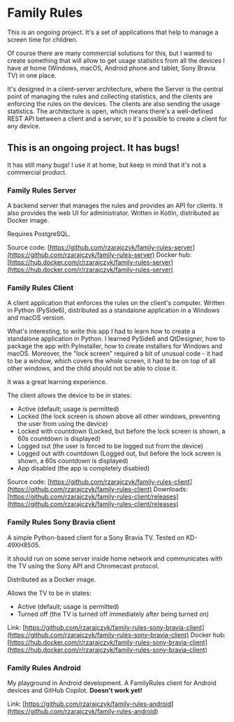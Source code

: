 # Family Rules

This is an ongoing project. It's a set of applications that help to manage a screen time for children.

Of course there are many commercial solutions for this, but I wanted to create something that will
allow to get usage statistics from all the devices I have at home (Windows, macOS, Android phone and tablet, Sony Bravia
TV) in one place.

It's designed in a client-server architecture, where the Server is the central point of managing the rules and
collecting statistics, and the clients are enforcing the rules on the devices. The clients are also sending the usage
statistics. The architecture is open, which means there's a well-defined REST API between a client and a server, so it's
possible to create a client for any device.

## This is an ongoing project. It has bugs!

It has still many bugs! I use it at home, but keep in mind that it's not a commercial product.

### Family Rules Server

A backend server that manages the rules and provides an API for clients. It also
provides the web UI for administrator. Written in Kotlin, distributed as Docker image.

Requires PostgreSQL.

Source code: [https://github.com/rzarajczyk/family-rules-server](https://github.com/rzarajczyk/family-rules-server)
Docker
hub: [https://hub.docker.com/r/rzarajczyk/family-rules-server](https://hub.docker.com/r/rzarajczyk/family-rules-server)

### Family Rules Client

A client application that enforces the rules on the client's computer.
Written in Python (PySide6), distributed as a standalone application in a Windows and macOS version.

What's interesting, to write this app I had to learn how to create a standalone application in Python.
I learned PySide6 and QtDesigner, how to package the app with PyInstaller, how to create installers for Windows and
macOS. Moreover, the "lock screen" required a bit of unusual code - it had to be a window, which covers the whole
screen,
it had to be on top of all other windows, and the child should not be able to close it.

It was a great learning experience.

The client allows the device to be in states:

- Active (default; usage is permitted)
- Locked (the lock screen is shown above all other windows, preventing the user from using the device)
- Locked with countdown (Locked, but before the lock screen is shown, a 60s countdown is displayed)
- Logged out (the user is forced to be logged out from the device)
- Logged out with countdown (Logged out, but before the lock screen is shown, a 60s countdown is displayed)
- App disabled (the app is completely disabled)

Source code: [https://github.com/rzarajczyk/family-rules-client](https://github.com/rzarajczyk/family-rules-client)
Downloads: [https://github.com/rzarajczyk/family-rules-client/releases](https://github.com/rzarajczyk/family-rules-client/releases)

### Family Rules Sony Bravia client

A simple Python-based client for a Sony Bravia TV. Tested on KD-49XH8505.

It should run on some server inside home network and communicates with the TV using the Sony API and Chromecast protocol.

Distributed as a Docker image.

Allows the TV to be in states:
 
 - Active (default; usage is permitted)
 - Turned off (the TV is turned off immediately after being turned on)

Link: [https://github.com/rzarajczyk/family-rules-sony-bravia-client](https://github.com/rzarajczyk/family-rules-sony-bravia-client)
Docker hub: [https://hub.docker.com/r/rzarajczyk/family-rules-sony-bravia-client](https://hub.docker.com/r/rzarajczyk/family-rules-sony-bravia-client)

### Family Rules Android

My playground in Android development. A FamilyRules client for Android devices and GitHub Copilot.
**Doesn't work yet!**

Link: [https://github.com/rzarajczyk/family-rules-android](https://github.com/rzarajczyk/family-rules-android)
